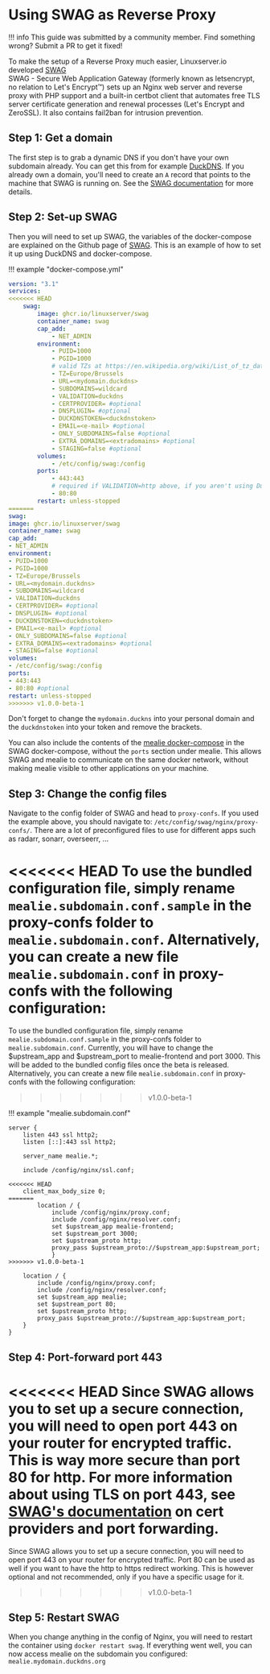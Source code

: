 # Using SWAG as Reverse Proxy

!!! info
	This guide was submitted by a community member. Find something wrong? Submit a PR to get it fixed!


To make the setup of a Reverse Proxy much easier, Linuxserver.io developed [SWAG](https://github.com/linuxserver/docker-swag)  
SWAG - Secure Web Application Gateway (formerly known as letsencrypt, no relation to Let's Encrypt™) sets up an Nginx web server and reverse proxy with PHP support and a built-in certbot client that automates free TLS server certificate generation and renewal processes (Let's Encrypt and ZeroSSL). It also contains fail2ban for intrusion prevention.

## Step 1: Get a domain

The first step is to grab a dynamic DNS if you don't have your own subdomain already. You can get this from for example [DuckDNS](https://www.duckdns.org).
If you already own a domain, you'll need to create an `A` record that points to the machine that SWAG is running on. See 
the [SWAG documentation](https://docs.linuxserver.io/general/swag#create-container-via-http-validation) for more details.

## Step 2: Set-up SWAG

Then you will need to set up SWAG, the variables of the docker-compose are explained on the Github page of [SWAG](https://github.com/linuxserver/docker-swag).
This is an example of how to set it up using DuckDNS and docker-compose.

!!! example "docker-compose.yml"
```yaml
version: "3.1"
services:
<<<<<<< HEAD
    swag:
        image: ghcr.io/linuxserver/swag
        container_name: swag
        cap_add:
            - NET_ADMIN
        environment:
            - PUID=1000
            - PGID=1000
            # valid TZs at https://en.wikipedia.org/wiki/List_of_tz_database_time_zones
            - TZ=Europe/Brussels 
            - URL=<mydomain.duckdns>
            - SUBDOMAINS=wildcard
            - VALIDATION=duckdns
            - CERTPROVIDER= #optional
            - DNSPLUGIN= #optional
            - DUCKDNSTOKEN=<duckdnstoken>
            - EMAIL=<e-mail> #optional
            - ONLY_SUBDOMAINS=false #optional
            - EXTRA_DOMAINS=<extradomains> #optional
            - STAGING=false #optional
        volumes:
            - /etc/config/swag:/config
        ports:
            - 443:443
            # required if VALIDATION=http above, if you aren't using DuckDNS
            - 80:80 
        restart: unless-stopped
=======
swag:
image: ghcr.io/linuxserver/swag
container_name: swag
cap_add:
- NET_ADMIN
environment:
- PUID=1000
- PGID=1000
- TZ=Europe/Brussels
- URL=<mydomain.duckdns>
- SUBDOMAINS=wildcard
- VALIDATION=duckdns
- CERTPROVIDER= #optional
- DNSPLUGIN= #optional
- DUCKDNSTOKEN=<duckdnstoken>
- EMAIL=<e-mail> #optional
- ONLY_SUBDOMAINS=false #optional
- EXTRA_DOMAINS=<extradomains> #optional
- STAGING=false #optional
volumes:
- /etc/config/swag:/config
ports:
- 443:443
- 80:80 #optional
restart: unless-stopped
>>>>>>> v1.0.0-beta-1

```

Don't forget to change the `mydomain.duckns` into your personal domain and the `duckdnstoken` into your token and remove the brackets.

You can also include the contents of the [mealie docker-compose](mealie/documentation/getting-started/install/#docker-compose-with-sqlite) in the SWAG
docker-compose, without the `ports` section under mealie. This allows SWAG and mealie to communicate on the same docker network, without
making mealie visible to other applications on your machine.

## Step 3: Change the config files

Navigate to the config folder of SWAG and head to `proxy-confs`. If you used the example above, you should navigate to: `/etc/config/swag/nginx/proxy-confs/`.
There are a lot of preconfigured files to use for different apps such as radarr, sonarr, overseerr, ...

<<<<<<< HEAD
To use the bundled configuration file, simply rename `mealie.subdomain.conf.sample` in the proxy-confs folder to `mealie.subdomain.conf`.
Alternatively, you can create a new file `mealie.subdomain.conf` in proxy-confs with the following configuration:
=======
To use the bundled configuration file, simply rename <code>mealie.subdomain.conf.sample</code> in the proxy-confs folder to <code>mealie.subdomain.conf</code>. Currently, you will have to change the $upstream_app and $upstream_port to mealie-frontend and port 3000. This will be added to the bundled config files once the beta is released.
Alternatively, you can create a new file <code>mealie.subdomain.conf</code> in proxy-confs with the following configuration:
>>>>>>> v1.0.0-beta-1

!!! example "mealie.subdomain.conf"
```nginx
server {
    listen 443 ssl http2;
    listen [::]:443 ssl http2;

    server_name mealie.*;

    include /config/nginx/ssl.conf;

<<<<<<< HEAD
    client_max_body_size 0;
=======
    	location / {
        	include /config/nginx/proxy.conf;
        	include /config/nginx/resolver.conf;
        	set $upstream_app mealie-frontend;
        	set $upstream_port 3000;
        	set $upstream_proto http;
        	proxy_pass $upstream_proto://$upstream_app:$upstream_port;
    		}
>>>>>>> v1.0.0-beta-1

    location / {
        include /config/nginx/proxy.conf;
        include /config/nginx/resolver.conf;
        set $upstream_app mealie;
        set $upstream_port 80;
        set $upstream_proto http;
        proxy_pass $upstream_proto://$upstream_app:$upstream_port;
    }
}	
```

## Step 4: Port-forward port 443

<<<<<<< HEAD
Since SWAG allows you to set up a secure connection, you will need to open port 443 on your router for encrypted traffic. This is way more secure than port 80 for http. For more information about using TLS on port 443, see [SWAG's documentation](https://docs.linuxserver.io/general/swag#cert-provider-lets-encrypt-vs-zerossl) on cert providers and port forwarding.
=======
Since SWAG allows you to set up a secure connection, you will need to open port 443 on your router for encrypted traffic. Port 80 can be used as well if you want to have the http to https redirect working. This is however optional and not recommended, only if you have a specific usage for it.
>>>>>>> v1.0.0-beta-1

## Step 5: Restart SWAG

When you change anything in the config of Nginx, you will need to restart the container using `docker restart swag`.
If everything went well, you can now access mealie on the subdomain you configured: `mealie.mydomain.duckdns.org`
